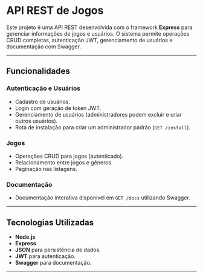# API REST de Jogos

Este projeto é uma API REST desenvolvida com o framework **Express** para gerenciar informações de jogos e usuários. O sistema permite operações CRUD completas, autenticação JWT, gerenciamento de usuários e documentação com Swagger.

---

## **Funcionalidades**

### **Autenticação e Usuários**
- Cadastro de usuários.
- Login com geração de token JWT.
- Gerenciamento de usuários (administradores podem excluir e criar outros usuários).
- Rota de instalação para criar um administrador padrão (`GET /install`).

### **Jogos**
- Operações CRUD para jogos (autenticado).
- Relacionamento entre jogos e gêneros.
- Paginação nas listagens.

### **Documentação**
- Documentação interativa disponível em `GET /docs` utilizando Swagger.

---

## **Tecnologias Utilizadas**

- **Node.js**
- **Express**
- **JSON** para persistência de dados.
- **JWT** para autenticação.
- **Swagger** para documentação.

---
